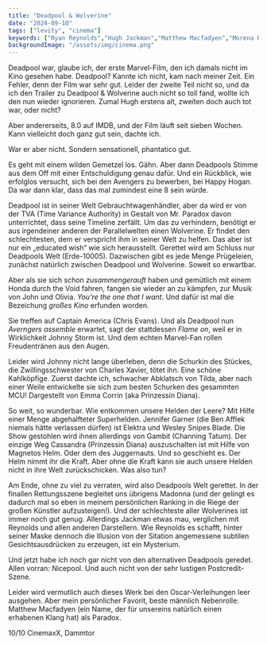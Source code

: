 ```yaml
---
title: "Deadpool & Wolverine"
date: "2024-09-10"
tags: ["levity", "cinema"]
keywords: ["Ryan Reynolds","Hugh Jackman","Matthew Macfadyen","Morena Baccarin","Jennifer Garner","Emma Corrin","Chris Evans"]
backgroundImage: "/assets/img/cinema.png"
---
```

Deadpool war, glaube ich, der erste Marvel-Film, den ich damals nicht im Kino gesehen habe. Deadpool? Kannte ich nicht, kam nach meiner Zeit. Ein Fehler, denn der Film war sehr gut. Leider der zweite Teil nicht so, und da ich den Trailer zu Deadpool & Wolverine auch nicht so toll fand, wollte ich den nun wieder ignorieren. Zumal Hugh erstens alt, zweiten doch auch tot war, oder nicht?

Aber andererseits, 8.0 auf IMDB, und der Film läuft seit sieben Wochen. Kann vielleicht doch ganz gut sein, dachte ich.

War er aber nicht. Sondern sensationell, phantatico gut.

Es geht mit einem wilden Gemetzel los. Gähn. Aber dann Deadpools Stimme aus dem Off mit einer Entschuldigung genau dafür. Und ein Rückblick, wie erfolglos versucht, sich bei den Avengers zu bewerben, bei Happy Hogan. Da war dann klar, dass das mal zumindest eine 8 sein würde.

Deadpool ist in seiner Welt Gebrauchtwagenhändler, aber da wird er von der TVA (Time Variance Authority) in Gestalt von Mr. Paradox davon unterrichtet, dass seine Timeline zerfällt. Um das zu verhindern, benötigt er aus irgendeiner anderen der Parallelwelten einen Wolverine. Er findet den schlechtesten, dem er verspricht ihm in seiner Welt zu helfen. Das aber ist nur ein „educated wish“ wie sich herausstellt. Gerettet wird am Schluss nur Deadpools Welt (Erde-10005). Dazwischen gibt es jede Menge Prügeleien, zunächst natürlich zwischen Deadpool und Wolverine. Soweit so erwartbar. 

Aber als sie sich schon <i>zusammengerauft</i> haben und gemütlich mit einem Honda durch the Void fahren, fangen sie wieder an zu kämpfen, zur Musik von John und Olivia. <i>You’re the one that I want</i>. Und dafür ist mal die Bezeichung <i>großes Kino</i> erfunden worden. 

Sie treffen auf Captain America (Chris Evans). Und als Deadpool nun <i>Averngers assemble</i> erwartet, sagt der stattdessen <i>Flame on</i>, weil er in Wirklichkeit Johnny Storm ist. Und dem echten Marvel-Fan rollen Freudentränen aus den Augen.

Leider wird Johnny nicht lange überleben, denn die Schurkin des Stückes, die Zwillingsschwester von Charles Xavier, tötet ihn. Eine schöne Kahlköpfige. Zuerst dachte ich, schwacher Abklatsch von Tilda, aber nach einer Weile entwickelte sie sich zum besten Schurken des gesammten MCU! Dargestellt von Emma Corrin (aka Prinzessin Diana).

So weit, so wunderbar. Wie entkommen unsere Helden der Leere? Mit Hilfe einer Menge abgehalfteter Superhelden. Jennifer Garner (die Ben Afflek niemals hätte verlassen dürfen) ist Elektra und Wesley Snipes Blade. Die Show gestohlen wird ihnen allerdings von Gambit (Channing Tatum). Der einzige Weg Cassandra (Prinzessin Diana) auszuschalten ist mit Hilfe von Magnetos Helm. Oder dem des Juggernauts. Und so geschieht es. Der Helm nimmt ihr die Kraft. Aber ohne die Kraft kann sie auch unsere Helden nicht in ihre Welt zurückschicken. Was also tun?

Am Ende, ohne zu viel zu verraten, wird also Deadpools Welt gerettet. In der finallen Rettungsszene begleitet uns übrigens Madonna (und der gelingt es dadurch mal so eben in meinem persönlichen Ranking in die Riege der großen Künstler aufzusteigen!). Und der schlechteste aller Wolverines ist immer noch gut genug. Allerdings Jackman etwas mau, verglichen mit Reynolds und allen anderen Darstellern. Wie Reynolds es schafft, hinter seiner Maske dennoch die Illusion von der Sitation angemessene subtilen Gesichtsausdrücken zu erzeugen, ist ein Mysterium. 

Und jetzt habe ich noch gar nicht von den alternativen Deadpools geredet. Allen vorran: Nicepool. Und auch nicht von der sehr lustigen Postcredit-Szene.

Leider wird vermutlich auch dieses Werk bei den Oscar-Verleihungen leer ausgehen. Aber mein persönlicher Favorit, beste männlich Nebenrolle: Matthew Macfadyen (ein Name, der für unsereins natürlich einen erhabenen Klang hat) als Paradox.

10/10 CinemaxX, Dammtor
